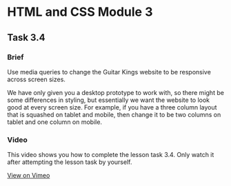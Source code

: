 # HTML and CSS Module 3

## Task 3.4

### Brief

Use media queries to change the Guitar Kings website to be responsive across screen sizes.

We have only given you a desktop prototype to work with, so there might be some differences in styling, but essentially we want the website to look good at every screen size. For example, if you have a three column layout that is squashed on tablet and mobile, then change it to be two columns on tablet and one column on mobile.

### Video

This video shows you how to complete the lesson task 3.4. Only watch it after attempting the lesson task by yourself.

[View on Vimeo](https://vimeo.com/481725388/ee9b0cfbc3)
